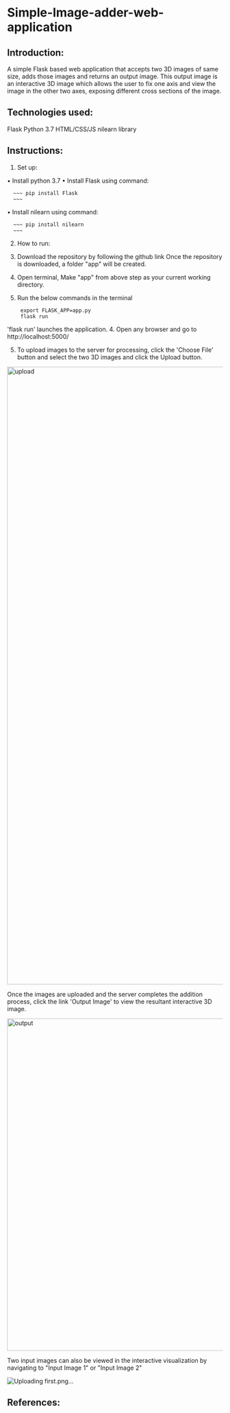 # Simple-Image-adder-web-application

## Introduction:

A simple Flask based web application that accepts two 3D images of same size, adds those images and returns an output image. This output image is an interactive 3D image which allows the user to fix one axis and view the image in the other two axes, exposing different cross sections of the image.

## Technologies used:

Flask
Python 3.7
HTML/CSS/JS
nilearn library

## Instructions: 

1. Set up:

  •	Install python 3.7
  •	Install Flask using command:
  
      ~~~ pip install Flask
      ~~~
  •	Install nilearn using command:
  
      ~~~ pip install nilearn
      ~~~

2.  How to run:

  1.	Download the repository by following the github link <INSERT LINK HERE> Once the repository is downloaded, a folder    "app" will be created.
  2. Open terminal, Make "app" from above step as your current working directory. 
  3. Run the below commands in the terminal
  
       ~~~ export FLASK_ENV=development
        export FLASK_APP=app.py
        flask run 
        ~~~

  'flask run' launches the application.
  4. Open any browser and go to http://localhost:5000/   

  5. To upload images to the server for processing, click the 'Choose File' button and select the two 3D images and click   the Upload button. 
  
  <img width="1439" alt="upload" src="https://user-images.githubusercontent.com/39939776/70932741-4ac09000-1fef-11ea-908a-dcc6a77eced2.png">


Once the images are uploaded and the server completes the addition process, click the link 'Output Image' to view the resultant interactive 3D image.

  <img width="774" alt="output" src="https://user-images.githubusercontent.com/39939776/70932778-5dd36000-1fef-11ea-8ff2-426aa53b429a.png">


Two input images can also be viewed in the interactive visualization by navigating to "Input Image 1" or "Input Image 2"

![Uploading first.png…]()



## References:




